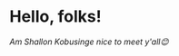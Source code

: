 # Hello, folks! <img src="https://raw.githubusercontent.com/MartinHeinz/MartinHeinz/master/wave.gif" width="2px">
 
 *Am Shallon Kobusinge nice to meet y'all😊* 
<!--  I'm a software developer from Rwanda currently a student at Rwanda Coding Academy. You can find me on [![Twitter][1.2]][1],  or on [![LinkedIn][3.2]][3]. You can reach me on my email too kobshallon041@gmail.com

 -->
<!-- links to social media icons -->

<!-- icons with padding -->

<!-- [1.1]: http://i.imgur.com/tXSoThF.png (twitter icon with padding)
[2.1]: http://i.imgur.com/0o48UoR.png (github icon with padding)
 -->
<!-- icons without padding -->
<!-- 
[1.2]: http://i.imgur.com/wWzX9uB.png (twitter icon without padding)
[2.2]: http://i.imgur.com/9I6NRUm.png (github icon without padding)
[3.2]: https://raw.githubusercontent.com/MartinHeinz/MartinHeinz/master/linkedin-3-16.png (LinkedIn icon without padding)

[![Top Langs](https://github-readme-stats.vercel.app/api/top-langs/?username=shallonkobusinge&langs_count=8)](https://github.com/shallonkobusinge/github-readme-stats)
 -->
<!-- links to your social media accounts -->
<!-- 
[1]: https://twitter.com/Shallon_Kob
[2]: https://github.com/shallonkobusinge
[3]: https://www.linkedin.com/in/shallon-kobusinge-701453186/
 -->
